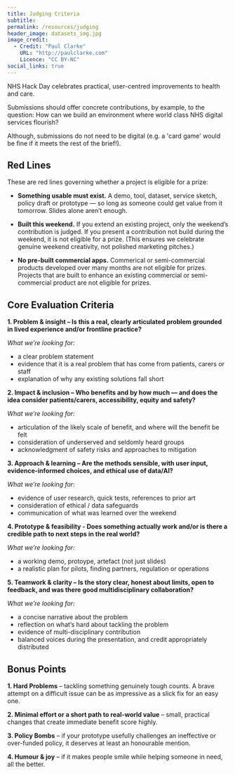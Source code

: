 ```yaml
---
title: Judging Criteria
subtitle: 
permalink: /resources/judging
header_image: datasets_img.jpg
image_credit: 
  - Credit: "Paul Clarke"
    URL: "http://paulclarke.com"
    Licence: "CC BY-NC"
social_links: true
---
```


NHS Hack Day celebrates practical, user-centred improvements to health and care.

Submissions should offer concrete contributions, by example, to the question: How can we build an environment where world class NHS digital services flourish?

Although, submissions do not need to be digital (e.g. a 'card game' would be fine if it meets the rest of the brief!).

## Red Lines
These are red lines governing whether a project is eligible for a prize:

- **Something usable must exist.** A demo, tool, dataset, service sketch, policy draft or prototype — so long as someone could get value from it tomorrow. Slides alone aren’t enough.

- **Built this weekend.** If you extend an existing project, only the weekend’s contribution is judged. If you present a contribution not build during the weekend, it is not eligible for a prize. (This ensures we celebrate genuine weekend creativity, not polished marketing pitches.)

- **No pre-built commercial apps.** Commerical or semi-commercial products developed over many months are not eligible for prizes. Projects that are built to enhance an existing commercial or semi-commercial product are not eligible for prizes.


## Core Evaluation Criteria
**1. Problem & insight – Is this a real, clearly articulated problem grounded in lived experience and/or frontline practice?**
   
   _What we’re looking for:_
   - a clear problem statement
   - evidence that it is a real problem that has come from patients, carers or staff
   - explanation of why any existing solutions fall short

**2.⁠ ⁠Impact & inclusion – Who benefits and by how much — and does the idea consider patients/carers, accessibility, equity and safety?**

_What we’re looking for:_
  - articulation of the likely scale of benefit, and where will the benefit be felt
  - consideration of underserved and seldomly heard groups
  - acknowledgment of safety risks and approaches to mitigation

**3.⁠ ⁠Approach & learning – Are the methods sensible, with user input, evidence-informed choices, and ethical use of data/AI?**

_What we’re looking for:_
- evidence of user research, quick tests, references to prior art
- consideration of ethical / data safeguards
- communication of what was learned over the weekend

**4. Prototype & feasibility - Does something actually work and/or is there a credible path to next steps in the real world?**

_What we’re looking for:_
- a working demo, protoype, artefact (not just slides)
- a realistic plan for pilots, finding partners, regulation or operations

**5.⁠ ⁠Teamwork & clarity – Is the story clear, honest about limits, open to feedback, and was there good multidisciplinary collaboration?**

_What we’re looking for:_
- a concise narrative about the problem
- reflection on what’s hard about tackling the problem
- evidence of multi-disciplinary contribution
- balanced voices during the presentation, and credit appropriately distributed

## Bonus Points

**1. Hard Problems** – tackling something genuinely tough counts. A brave attempt on a difficult issue can be as impressive as a slick fix for an easy one.

**2. Minimal effort or a short path to real-world value** – small, practical changes that create immediate benefit score highly.

**3. Policy Bombs** – if your prototype usefully challenges an ineffective or over-funded policy, it deserves at least an honourable mention.

**4. Humour & joy** – if it makes people smile while helping someone in need, all the better.
